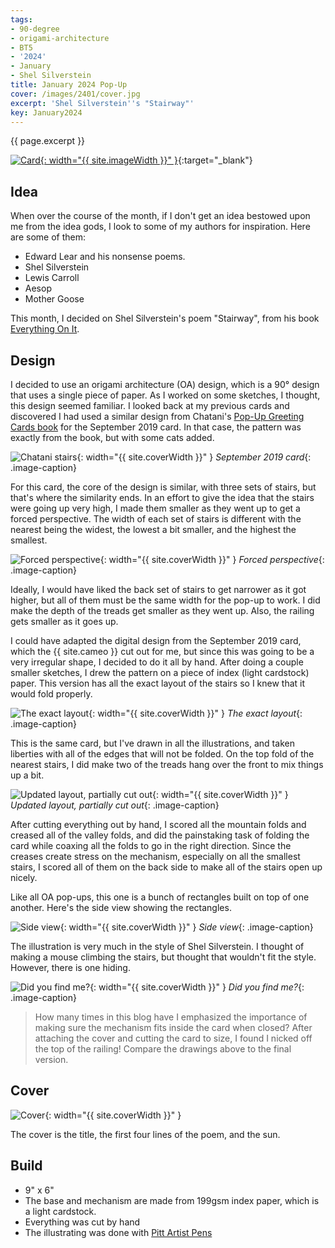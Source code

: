 ```yaml
---
tags:
- 90-degree
- origami-architecture
- BT5
- '2024'
- January
- Shel Silverstein
title: January 2024 Pop-Up
cover: /images/2401/cover.jpg
excerpt: 'Shel Silverstein''s "Stairway"'
key: January2024
---
```

{{ page.excerpt }}

[![Card]({{site.baseurl}}/images/2401/popup.gif){: width="{{ site.imageWidth }}" }](/images/2401/popup.gif "Click to replay in a new tab"){:target="_blank"}

## Idea

When over the course of the month, if I don't get an idea bestowed upon me from the idea gods, I look to some of my authors for inspiration. Here are some of them:

- Edward Lear and his nonsense poems.
- Shel Silverstein
- Lewis Carroll
- Aesop
- Mother Goose

This month, I decided on Shel Silverstein's poem "Stairway", from his book [Everything On It](https://www.amazon.com/Every-Thing-Shel-Silverstein/dp/0061998168).

## Design

I decided to use an origami architecture (OA) design, which is a 90&deg; design that uses a single piece of paper. As I worked on some sketches, I thought, this design seemed familiar. I looked back at my previous cards and discovered I had used a similar design from Chatani's [Pop-Up Greeting Cards book](/books.html#pop-up-greeting-cards-a-creative-personal-touch-for-every-occasion) for the September 2019 card. In that case, the pattern was exactly from the book, but with some cats added.

![Chatani stairs](/images/2401/chatani.jpg){: width="{{ site.coverWidth }}" }
*September 2019 card*{: .image-caption}

For this card, the core of the design is similar, with three sets of stairs, but that's where the similarity ends. In an effort to give the idea that the stairs were going up very high, I made them smaller as they went up to get a forced perspective. The width of each set of stairs is different with the nearest being the widest, the lowest a bit smaller, and the highest the smallest.

![Forced perspective](/images/2401/perspective.jpg){: width="{{ site.coverWidth }}" }
*Forced perspective*{: .image-caption}

Ideally, I would have liked the back set of stairs to get narrower as it got higher, but all of them must be the same width for the pop-up to work. I did make the depth of the treads get smaller as they went up. Also, the railing gets smaller as it goes up.

I could have adapted the digital design from the September 2019 card, which the {{ site.cameo }} cut out for me, but since this was going to be a very irregular shape, I decided to do it all by hand. After doing a couple smaller sketches, I drew the pattern on a piece of index (light cardstock) paper. This version has all the exact layout of the stairs so I knew that it would fold properly.

![The exact layout](/images/2401/sketch1.jpg){: width="{{ site.coverWidth }}" }
*The exact layout*{: .image-caption}

This is the same card, but I've drawn in all the illustrations, and taken liberties with all of the edges that will not be folded. On the top fold of the nearest stairs, I did make two of the treads hang over the front to mix things up a bit.

![Updated layout, partially cut out](/images/2401/sketch2.jpg){: width="{{ site.coverWidth }}" }
*Updated layout, partially cut out*{: .image-caption}

After cutting everything out by hand, I scored all the mountain folds and creased all of the valley folds, and did the painstaking task of folding the card while coaxing all the folds to go in the right direction. Since the creases create stress on the mechanism, especially on all the smallest stairs, I scored all of them on the back side to make all of the stairs open up nicely.

Like all OA pop-ups, this one is a bunch of rectangles built on top of one another. Here's the side view showing the rectangles.

![Side view](/images/2401/side-view.jpg){: width="{{ site.coverWidth }}" }
*Side view*{: .image-caption}

The illustration is very much in the style of Shel Silverstein. I thought of making a mouse climbing the stairs, but thought that wouldn't fit the style. However, there is one hiding.

![Did you find me?](/images/2401/mouse.jpg){: width="{{ site.coverWidth }}" }
*Did you find me?*{: .image-caption}

> How many times in this blog have I emphasized the importance of making sure the mechanism fits inside the card when closed? After attaching the cover and cutting the card to size, I found I nicked off the top of the railing! Compare the drawings above to the final version.

## Cover

![Cover]({{site.baseurl}}{{page.cover}}){: width="{{ site.coverWidth }}" }

The cover is the title, the first four lines of the poem, and the sun.

## Build

- 9" x 6"
- The base and mechanism are made from 199gsm index paper, which is a light cardstock.
- Everything was cut by hand
- The illustrating was done with [Pitt Artist Pens](/supplies.html#faber-castell-pitt-artist-pens)
